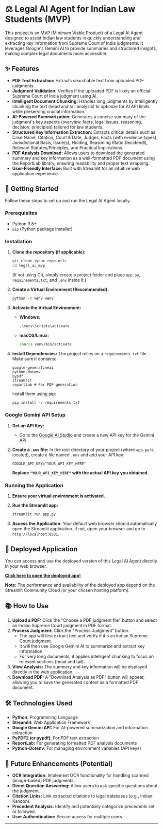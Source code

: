 # ⚖️ Legal AI Agent for Indian Law Students (MVP)

This project is an MVP (Minimum Viable Product) of a Legal AI Agent designed to assist Indian law students in quickly understanding and extracting key information from Supreme Court of India judgments. It leverages Google's Gemini AI to provide summaries and structured insights, making complex legal documents more accessible.

## ✨ Features

* **PDF Text Extraction:** Extracts searchable text from uploaded PDF judgments.
* **Judgment Validation:** Verifies if the uploaded PDF is likely an official Supreme Court of India judgment using AI.
* **Intelligent Document Chunking:** Handles long judgments by intelligently chunking the text (head and tail analysis) to optimize for AI API limits while preserving crucial information.
* **AI-Powered Summarization:** Generates a concise summary of the judgment's key aspects (overview, facts, legal issues, reasoning, decision, principles) tailored for law students.
* **Structured Key Information Extraction:** Extracts critical details such as Case Name, Citation, Court & Date, Judges, Facts (with evidence types), Jurisdictional Basis, Issue(s), Holding, Reasoning (Ratio Decidendi), Relevant Statutes/Principles, and Practical Implications.
* **PDF Analysis Download:** Allows users to download the generated summary and key information as a well-formatted PDF document using the ReportLab library, ensuring readability and proper text wrapping.
* **User-Friendly Interface:** Built with Streamlit for an intuitive web application experience.

## 🚀 Getting Started

Follow these steps to set up and run the Legal AI Agent locally.

### Prerequisites

* Python 3.8+
* `pip` (Python package installer)

### Installation

1.  **Clone the repository (if applicable):**
    ```bash
    git clone <your-repo-url>
    cd legal_ai_mvp
    ```
    (If not using Git, simply create a project folder and place `app.py`, `requirements.txt`, and `.env` inside it.)

2.  **Create a Virtual Environment (Recommended):**
    ```bash
    python -m venv venv
    ```

3.  **Activate the Virtual Environment:**
    * **Windows:**
        ```bash
        .\venv\Scripts\activate
        ```
    * **macOS/Linux:**
        ```bash
        source venv/bin/activate
        ```

4.  **Install Dependencies:**
    The project relies on a `requirements.txt` file. Make sure it contains:
    ```
    google-generativeai
    python-dotenv
    pypdf
    streamlit
    reportlab # For PDF generation
    ```
    Install them using pip:
    ```bash
    pip install -r requirements.txt
    ```

### Google Gemini API Setup

1.  **Get an API Key:**
    * Go to the [Google AI Studio](https://aistudio.google.com/app/apikey) and create a new API key for the Gemini API.

2.  **Create a `.env` file:**
    In the root directory of your project (where `app.py` is located), create a file named `.env` and add your API key:
    ```
    GOOGLE_API_KEY="YOUR_API_KEY_HERE"
    ```
    **Replace `"YOUR_API_KEY_HERE"` with the actual API key you obtained.**

### Running the Application

1.  **Ensure your virtual environment is activated.**
2.  **Run the Streamlit app:**
    ```bash
    streamlit run app.py
    ```

3.  **Access the Application:**
    Your default web browser should automatically open the Streamlit application. If not, open your browser and go to `http://localhost:8501`.

## 🔗 Deployed Application

You can access and use the deployed version of this Legal AI Agent directly in your web browser.

**[Click here to open the deployed app!](https://law-sahayi.streamlit.app/)**

**Note:** The performance and availability of the deployed app depend on the Streamlit Community Cloud (or your chosen hosting platform).

## 📚 How to Use

1.  **Upload a PDF:** Click the "Choose a PDF judgment file" button and select an Indian Supreme Court judgment in PDF format.
2.  **Process Judgment:** Click the "Process Judgment" button.
    * The app will first extract text and verify if it's an Indian Supreme Court judgment.
    * It will then use Google Gemini AI to summarize and extract key information.
    * For very long documents, it applies intelligent chunking to focus on relevant sections (head and tail).
3.  **View Analysis:** The summary and key information will be displayed directly in the web application.
4.  **Download PDF:** A "Download Analysis as PDF" button will appear, allowing you to save the generated content as a formatted PDF document.

## 🛠️ Technologies Used

* **Python:** Programming Language
* **Streamlit:** Web Application Framework
* **Google Gemini API:** For AI-powered summarization and information extraction
* **PyPDF2 (or pypdf):** For PDF text extraction
* **ReportLab:** For generating formatted PDF analysis documents
* **Python-Dotenv:** For managing environment variables (API keys)

## 🚧 Future Enhancements (Potential)

* **OCR Integration:** Implement OCR functionality for handling scanned (image-based) PDF judgments.
* **Direct Question Answering:** Allow users to ask specific questions about the judgment.
* **Citation Links:** Link extracted citations to legal databases (e.g., Indian Kanoon).
* **Precedent Analysis:** Identify and potentially categorize precedents set or followed.
* **User Authentication:** Secure access for multiple users.

---

